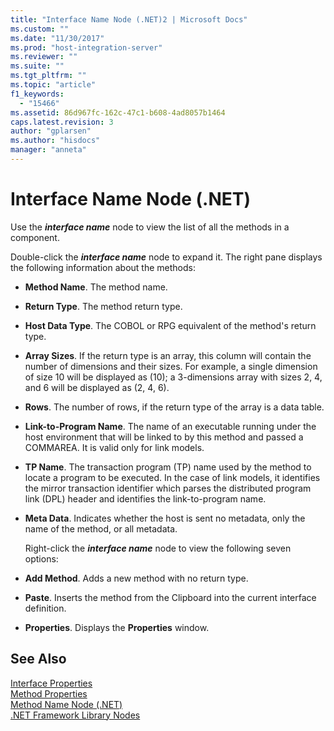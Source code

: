 ```yaml
---
title: "Interface Name Node (.NET)2 | Microsoft Docs"
ms.custom: ""
ms.date: "11/30/2017"
ms.prod: "host-integration-server"
ms.reviewer: ""
ms.suite: ""
ms.tgt_pltfrm: ""
ms.topic: "article"
f1_keywords: 
  - "15466"
ms.assetid: 86d967fc-162c-47c1-b608-4ad8057b1464
caps.latest.revision: 3
author: "gplarsen"
ms.author: "hisdocs"
manager: "anneta"
---
```

# Interface Name Node (.NET)
Use the ***interface name*** node to view the list of all the methods in a component.  
  
 Double-click the ***interface name*** node to expand it. The right pane displays the following information about the methods:  
  
- **Method Name**. The method name.  
  
- **Return Type**. The method return type.  
  
- **Host Data Type**. The COBOL or RPG equivalent of the method's return type.  
  
- **Array Sizes**. If the return type is an array, this column will contain the number of dimensions and their sizes. For example, a single dimension of size 10 will be displayed as (10); a 3-dimensions array with sizes 2, 4, and 6 will be displayed as (2, 4, 6).  
  
- **Rows**. The number of rows, if the return type of the array is a data table.  
  
- **Link-to-Program Name**. The name of an executable running under the host environment that will be linked to by this method and passed a COMMAREA. It is valid only for link models.  
  
- **TP Name**. The transaction program (TP) name used by the method to locate a program to be executed. In the case of link models, it identifies the mirror transaction identifier which parses the distributed program link (DPL) header and identifies the link-to-program name.  
  
- **Meta Data**. Indicates whether the host is sent no metadata, only the name of the method, or all metadata.  
  
  Right-click the ***interface name*** node to view the following seven options:  
  
- **Add Method**. Adds a new method with no return type.  
  
- **Paste**. Inserts the method from the Clipboard into the current interface definition.  
  
- **Properties**. Displays the **Properties** window.  
  
## See Also  
 [Interface Properties](../core/interface-properties2.md)   
 [Method Properties](../core/method-properties1.md)   
 [Method Name Node (.NET)](../core/method-name-node-net-2.md)   
 [.NET Framework Library Nodes](../core/net-framework-library-nodes2.md)